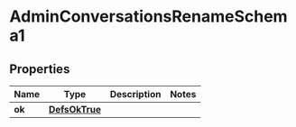
# AdminConversationsRenameSchema1

## Properties
Name | Type | Description | Notes
------------ | ------------- | ------------- | -------------
**ok** | [**DefsOkTrue**](DefsOkTrue.md) |  | 



